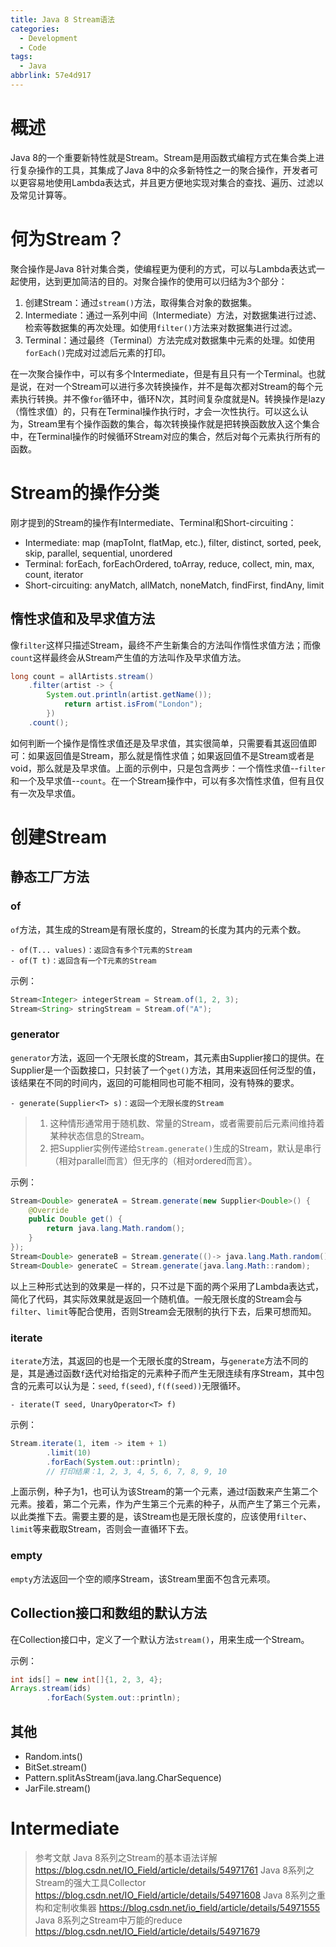 ```yaml
---
title: Java 8 Stream语法
categories:
  - Development
  - Code
tags:
  - Java
abbrlink: 57e4d917
---
```


# 概述

Java 8的一个重要新特性就是Stream。Stream是用函数式编程方式在集合类上进行复杂操作的工具，其集成了Java 8中的众多新特性之一的聚合操作，开发者可以更容易地使用Lambda表达式，并且更方便地实现对集合的查找、遍历、过滤以及常见计算等。

# 何为Stream？

聚合操作是Java 8针对集合类，使编程更为便利的方式，可以与Lambda表达式一起使用，达到更加简洁的目的。对聚合操作的使用可以归结为3个部分：

1. 创建Stream：通过`stream()`方法，取得集合对象的数据集。
2. Intermediate：通过一系列中间（Intermediate）方法，对数据集进行过滤、检索等数据集的再次处理。如使用`filter()`方法来对数据集进行过滤。
3. Terminal：通过最终（Terminal）方法完成对数据集中元素的处理。如使用`forEach()`完成对过滤后元素的打印。

在一次聚合操作中，可以有多个Intermediate，但是有且只有一个Terminal。也就是说，在对一个Stream可以进行多次转换操作，并不是每次都对Stream的每个元素执行转换。并不像`for`循环中，循环N次，其时间复杂度就是N。转换操作是lazy（惰性求值）的，只有在Terminal操作执行时，才会一次性执行。可以这么认为，Stream里有个操作函数的集合，每次转换操作就是把转换函数放入这个集合中，在Terminal操作的时候循环Stream对应的集合，然后对每个元素执行所有的函数。

# Stream的操作分类

刚才提到的Stream的操作有Intermediate、Terminal和Short-circuiting：

- Intermediate: map (mapToInt, flatMap, etc.), filter, distinct, sorted, peek, skip, parallel, sequential, unordered
- Terminal: forEach, forEachOrdered, toArray, reduce, collect, min, max, count, iterator
- Short-circuiting: anyMatch, allMatch, noneMatch, findFirst, findAny, limit

## 惰性求值和及早求值方法

像`filter`这样只描述Stream，最终不产生新集合的方法叫作惰性求值方法；而像`count`这样最终会从Stream产生值的方法叫作及早求值方法。

```java
long count = allArtists.stream()
    .filter(artist -> {
        System.out.println(artist.getName());
            return artist.isFrom("London");
        })
    .count();
```

如何判断一个操作是惰性求值还是及早求值，其实很简单，只需要看其返回值即可：如果返回值是Stream，那么就是惰性求值；如果返回值不是Stream或者是void，那么就是及早求值。上面的示例中，只是包含两步：一个惰性求值--`filter`和一个及早求值--`count`。在一个Stream操作中，可以有多次惰性求值，但有且仅有一次及早求值。

# 创建Stream

## 静态工厂方法

### of

`of`方法，其生成的Stream是有限长度的，Stream的长度为其内的元素个数。

```
- of(T... values)：返回含有多个T元素的Stream
- of(T t)：返回含有一个T元素的Stream
```

示例：

```java
Stream<Integer> integerStream = Stream.of(1, 2, 3);
Stream<String> stringStream = Stream.of("A");
```

### generator

`generator`方法，返回一个无限长度的Stream，其元素由Supplier接口的提供。在Supplier是一个函数接口，只封装了一个`get()`方法，其用来返回任何泛型的值，该结果在不同的时间内，返回的可能相同也可能不相同，没有特殊的要求。

```
- generate(Supplier<T> s)：返回一个无限长度的Stream
```

> 1. 这种情形通常用于随机数、常量的Stream，或者需要前后元素间维持着某种状态信息的Stream。
> 2. 把Supplier实例传递给`Stream.generate()`生成的Stream，默认是串行（相对parallel而言）但无序的（相对ordered而言）。

示例：

```java
Stream<Double> generateA = Stream.generate(new Supplier<Double>() {
    @Override
    public Double get() {
        return java.lang.Math.random();
    }
});
Stream<Double> generateB = Stream.generate(()-> java.lang.Math.random());
Stream<Double> generateC = Stream.generate(java.lang.Math::random);
```

以上三种形式达到的效果是一样的，只不过是下面的两个采用了Lambda表达式，简化了代码，其实际效果就是返回一个随机值。一般无限长度的Stream会与`filter`、`limit`等配合使用，否则Stream会无限制的执行下去，后果可想而知。

### iterate

`iterate`方法，其返回的也是一个无限长度的Stream，与`generate`方法不同的是，其是通过函数`f`迭代对给指定的元素种子而产生无限连续有序Stream，其中包含的元素可以认为是：`seed`, `f(seed)`, `f(f(seed))`无限循环。

```
- iterate(T seed, UnaryOperator<T> f)
```

示例：

```java
Stream.iterate(1, item -> item + 1)
        .limit(10)
        .forEach(System.out::println);
        // 打印结果：1, 2, 3, 4, 5, 6, 7, 8, 9, 10
```

上面示例，种子为1，也可认为该Stream的第一个元素，通过f函数来产生第二个元素。接着，第二个元素，作为产生第三个元素的种子，从而产生了第三个元素，以此类推下去。需要主要的是，该Stream也是无限长度的，应该使用`filter`、`limit`等来截取Stream，否则会一直循环下去。

### empty

`empty`方法返回一个空的顺序Stream，该Stream里面不包含元素项。

## Collection接口和数组的默认方法

在Collection接口中，定义了一个默认方法`stream()`，用来生成一个Stream。

示例：

```java
int ids[] = new int[]{1, 2, 3, 4};
Arrays.stream(ids)
        .forEach(System.out::println);
```

## 其他

- Random.ints()
- BitSet.stream()
- Pattern.splitAsStream(java.lang.CharSequence)
- JarFile.stream()

# Intermediate

> 参考文献
> Java 8系列之Stream的基本语法详解 https://blog.csdn.net/IO_Field/article/details/54971761
> Java 8系列之Stream的强大工具Collector https://blog.csdn.net/IO_Field/article/details/54971608
> Java 8系列之重构和定制收集器 https://blog.csdn.net/io_field/article/details/54971555
> Java 8系列之Stream中万能的reduce https://blog.csdn.net/IO_Field/article/details/54971679

